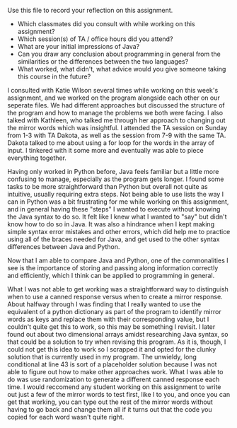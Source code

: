 Use this file to record your reflection on this assignment.

- Which classmates did you consult with while working on this assignment?
- Which session(s) of TA / office hours did you attend?
- What are your initial impressions of Java? 
- Can you draw any conclusion about programming in general from the similarities or the differences between the two languages? 
- What worked, what didn't, what advice would you give someone taking this course in the future?

I consulted with Katie Wilson several times while working on this week's assignment, and we worked on the program alongside each other on our seperate files. We had different approaches but discussed the structure of the program and how to manage the problems we both were facing. I also talked with Kathleen, who talked me through her approach to changing out the mirror words which was insightful. 
I attended the TA session on Sunday from 1-3 with TA Dakota, as well as the session from 7-9 with the same TA. Dakota talked to me about using a for loop for the words in the array of input. I tinkered with it some more and eventually was able to piece everything together.

Having only worked in Python before, Java feels familiar but a little more confusing to manage, especially as the program gets longer. I found some tasks to be more straightforward than Python but overall not quite as intuitive, usually requiring extra steps. Not being able to use lists the way I can in Python was a bit frustrating for me while working on this assignment, and in general having these "steps" I wanted to execute without knowing the Java syntax to do so. It felt like I knew what I wanted to "say" but didn't know how to do so in Java. It was also a hindrance when I kept making simple syntax error mistakes and other errors, which did help me to practice using all of the braces needed for Java, and get used to the other syntax differences between Java and Python.

Now that I am able to compare Java and Python, one of the commonalities I see is the importance of storing and passing along information correctly and efficiently, which I think can be applied to programming in general.

What I was not able to get working was a straightforward way to distinguish when to use a canned response versus when to create a mirror response.
About halfway through I was finding that I really wanted to use the equivalent of a python dictionary as part of the program to identify mirror words as keys and replace them with their corresponding value, but I couldn't quite get this to work, so this may be something I revisit. I later found out about two dimensional arrays amidst researching Java syntax, so that could be a solution to try when revising this program. As it is, though, I could not get this idea to work so I scrapped it and opted for the clunky solution that is currently used in my program. The unwieldy, long conditional at line 43 is sort of a placeholder solution because I was not able to figure out how to make other approaches work.
What I was able to do was use randomization to generate a different canned response each time.
I would reccomend any student working on this assignment to write out just a few of the mirror words to test first, like I to you, and once you can get that working, you can type out the rest of the mirror words without having to go back and change them all if it turns out that the code you copied for each word wasn't quite right.
